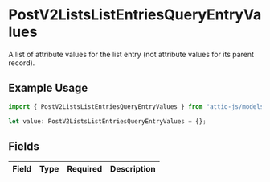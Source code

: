 # PostV2ListsListEntriesQueryEntryValues

A list of attribute values for the list entry (not attribute values for its parent record).

## Example Usage

```typescript
import { PostV2ListsListEntriesQueryEntryValues } from "attio-js/models/operations/postv2listslistentriesquery.js";

let value: PostV2ListsListEntriesQueryEntryValues = {};
```

## Fields

| Field       | Type        | Required    | Description |
| ----------- | ----------- | ----------- | ----------- |